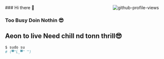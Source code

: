 <img align="right" src="https://komarev.com/ghpvc/?username=moranleven&label=Profile%20views&color=0e75b6&style=flat" alt="github-profile-views">
### Hi there 👋

### Too Busy Doin Nothin 😎
## Aeon to live Need chill nd tonn thrill😎

``` python
$ sudo su 
# (▀̿Ĺ̯▀̿ ̿)
```

